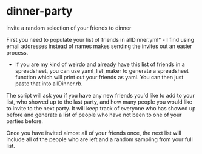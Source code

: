 dinner-party
============

invite a random selection of your friends to dinner

First you need to populate your list of friends in allDinner.yml* - I find using email addresses instead of names makes sending the invites out an easier process.

* If you are my kind of weirdo and already have this list of friends in a spreadsheet, you can use yaml_list_maker to generate a spreadsheet function which will print out your friends as yaml. You can then just paste that into allDinner.rb.

The script will ask you if you have any new friends you'd like to add to your list, who showed up to the last party, and how many people you would like to invite to the next party. It will keep track of everyone who has showed up before and generate a list of people who have not been to one of your parties before.

Once you have invited almost all of your friends once, the next list will include all of the people who are left and a random sampling from your full list.
